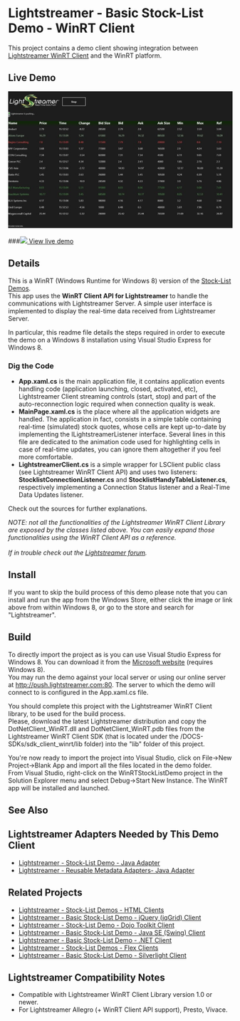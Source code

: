 # Lightstreamer - Basic Stock-List Demo - WinRT Client

<!-- START DESCRIPTION lightstreamer-example-stocklist-client-winrt -->

This project contains a demo client showing integration between [Lightstreamer WinRT Client](http://www.lightstreamer.com/docs/client_winrt_api/frames.html) and the WinRT platform.

## Live Demo

[![screenshot](screen_wp_large.png)](http://apps.microsoft.com/webpdp/en-US/app/lightstreamer-stock-list-demo/8467d915-5499-44b7-8d20-93baaf916682)<br>

###[![](http://demos.lightstreamer.com/site/img/play.png) View live demo](http://apps.microsoft.com/webpdp/en-US/app/lightstreamer-stock-list-demo/8467d915-5499-44b7-8d20-93baaf916682)<br>

## Details

This is a WinRT (Windows Runtime for Windows 8) version of the [Stock-List Demos](https://github.com/Weswit/Lightstreamer-example-Stocklist-client-javascript).<br>
This app uses the <b>WinRT Client API for Lightstreamer</b> to handle the communications with Lightstreamer Server. A simple user interface is implemented to display the real-time data received from Lightstreamer Server.

In particular, this readme file details the steps required in order to execute the demo on a Windows 8 installation using Visual Studio Express for Windows 8.

### Dig the Code

* <b>App.xaml.cs</b> is the main application file, it contains application events handling code (application launching, closed, activated, etc), Lightstreamer Client streaming controls (start, stop) and part of the auto-reconnection logic required when connection quality is weak.
* <b>MainPage.xaml.cs</b> is the place where all the application widgets are handled. The application in fact, consists in a simple table containing real-time (simulated) stock quotes, whose cells are kept up-to-date by implementing the ILightstreamerListener interface.
  Several lines in this file are dedicated to the animation code used for highlighting cells in case of real-time updates, you can ignore them altogether if you feel more comfortable.
* <b>LightstreamerClient.cs</b> is a simple wrapper for LSClient public class (see Lightstreamer WinRT Client API) and uses two listeners: <b>StocklistConnectionListener.cs</b> and <b>StocklistHandyTableListener.cs</b>, respectively implementing a Connection Status listener and a Real-Time Data Updates listener.
  
Check out the sources for further explanations.<br>

<i>NOTE: not all the functionalities of the Lightstreamer WinRT Client Library are exposed by the classes listed above. You can easily expand those functionalities using the WinRT Client API as a reference.<br>  
If in trouble check out the [Lightstreamer forum](http://forums.lightstreamer.com/).</i>

<!-- END DESCRIPTION lightstreamer-example-stocklist-client-winrt -->

## Install

If you want to skip the build process of this demo please note that you can install and run the app from the Windows Store, either click the image or link above from within Windows 8, or go to the store and search for "Lightstreamer".<br>

## Build 

To directly import the project as is you can use Visual Studio Express for Windows 8. You can download it from the [Microsoft website](http://www.microsoft.com/visualstudio/eng/downloads#d-express-windows-8) (requires Windows 8).<br>
You may run the demo against your local server or using our online server at http://push.lightstreamer.com:80. The server to which the demo will connect to is configured in the App.xaml.cs file.<br>

You should complete this project with the Lightstreamer WinRT Client library, to be used for the build process.<br>
Please, download the latest Lightstreamer distribution and copy the DotNetClient_WinRT.dll and DotNetClient_WinRT.pdb files from the Lightstreamer WinRT Client SDK (that is located under the /DOCS-SDKs/sdk_client_winrt/lib folder) into the "lib" folder of this project.

You're now ready to import the project into Visual Studio, click on File->New Project->Blank App and import all the files located in the demo folder.<br>
From Visual Studio, right-click on the WinRTStockListDemo project in the Solution Explorer menu and select Debug->Start New Instance. The WinRT app will be installed and launched.

## See Also

## Lightstreamer Adapters Needed by This Demo Client

<!-- START RELATED_ENTRIES -->
* [Lightstreamer - Stock-List Demo - Java Adapter](https://github.com/Weswit/Lightstreamer-example-Stocklist-adapter-java)
* [Lightstreamer - Reusable Metadata Adapters- Java Adapter](https://github.com/Weswit/Lightstreamer-example-ReusableMetadata-adapter-java)

<!-- END RELATED_ENTRIES -->

## Related Projects

* [Lightstreamer - Stock-List Demos - HTML Clients](https://github.com/Weswit/Lightstreamer-example-Stocklist-client-javascript)
* [Lightstreamer - Basic Stock-List Demo - jQuery (jqGrid) Client](https://github.com/Weswit/Lightstreamer-example-StockList-client-jquery)
* [Lightstreamer - Stock-List Demo - Dojo Toolkit Client](https://github.com/Weswit/Lightstreamer-example-StockList-client-dojo)
* [Lightstreamer - Basic Stock-List Demo - Java SE (Swing) Client](https://github.com/Weswit/Lightstreamer-example-StockList-client-java)
* [Lightstreamer - Basic Stock-List Demo - .NET Client](https://github.com/Weswit/Lightstreamer-example-StockList-client-dotnet)
* [Lightstreamer - Stock-List Demos - Flex Clients](https://github.com/Weswit/Lightstreamer-example-StockList-client-flex)
* [Lightstreamer - Basic Stock-List Demo - Silverlight Client](https://github.com/Weswit/Lightstreamer-example-StockList-client-silverlight)

## Lightstreamer Compatibility Notes 

- Compatible with Lightstreamer WinRT Client Library version 1.0 or newer.
- For Lightstreamer Allegro (+ WinRT Client API support), Presto, Vivace.
